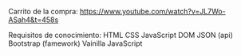 

Carrito de la compra:
https://www.youtube.com/watch?v=JL7Wo-ASah4&t=458s

Requisitos de conocimiento:
HTML
CSS
JavaScript
DOM
JSON (api)
Bootstrap (famework)
Vainilla JavaScript